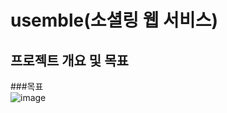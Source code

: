 # usemble(소셜링 웹 서비스)
## 프로젝트 개요 및 목표
###목표 <br/>
![image](https://github.com/user-attachments/assets/ba75e171-21fa-4dc9-bb4b-ffcac21bff82)
